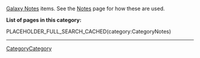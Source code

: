 
[Galaxy Notes](/src/Notes/index.md) items.  See the [Notes](/src/Notes/index.md) page for how these are used.

**List of pages in this category:**

PLACEHOLDER_FULL_SEARCH_CACHED(category:CategoryNotes)

----
[CategoryCategory](/src/CategoryCategory/index.md)
